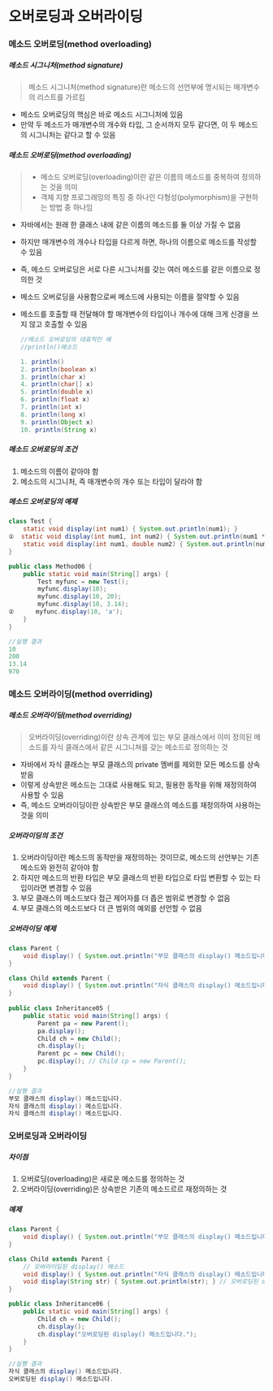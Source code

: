 # 오버로딩과 오버라이딩

### 메소드 오버로딩(method overloading)

##### 메소드 시그니처(method signature)

> 메소드 시그니처(method signature)란 메소드의 선언부에 명시되는 매개변수의 리스트를 가르킴

* 메소드 오버로딩의 핵심은 바로 메소드 시그니처에 있음
* 만약 두 메소드가 매개변수의 개수와 타입, 그 순서까지 모두 같다면, 이 두 메소드의 시그니처는 같다고 할 수 있음



##### 메소드 오버로딩(method overloading)

> * 메소드 오버로딩(overloading)이란 같은 이름의 메소드를 중복하여 정의하는 것을 의미
> * 객체 지향 프로그래밍의 특징 중 하나인 다형성(polymorphism)을 구현하는 방법 중 하나임

* 자바에서는 원래 한 클래스 내에 같은 이름의 메소드를 둘 이상 가질 수 없음

* 하지만 매개변수의 개수나 타입을 다르게 하면, 하나의 이름으로 메소드를 작성할 수 있음

* 즉, 메소드 오버로딩은 서로 다른 시그니처를 갖는 여러 메소드를 같은 이름으로 정의한 것

* 메소드 오버로딩을 사용함으로써 메소드에 사용되는 이름을 절약할 수 있음

* 메소드를 호출할 때 전달해야 할 매개변수의 타입이나 개수에 대해 크게 신경을 쓰지 않고 호출할 수 있음

  ```java
  //메소드 오버로딩의 대표적인 예
  //println()메소드
  
  1. println()
  2. println(boolean x)
  3. println(char x)
  4. println(char[] x)
  5. println(double x)
  6. println(float x)
  7. println(int x)
  8. println(long x)
  9. println(Object x)
  10. println(String x)
  ```



##### 메소드 오버로딩의 조건

1. 메소드의 이름이 같아야 함
2. 메소드의 시그니처, 즉 매개변수의 개수 또는 타입이 달라야 함



##### 메소드 오버로딩의 예제

```java
class Test {
    static void display(int num1) { System.out.println(num1); }
①  static void display(int num1, int num2) { System.out.println(num1 * num2); }
    static void display(int num1, double num2) { System.out.println(num1 + num2); }
}

public class Method06 {
    public static void main(String[] args) {
        Test myfunc = new Test();
        myfunc.display(10);
        myfunc.display(10, 20);
        myfunc.display(10, 3.14);
②      myfunc.display(10, 'a');
    }
}

//실행 결과
10
200
13.14
970
```



### 메소드 오버라이딩(method overriding)

##### 메소드 오버라이딩(method overriding)

> 오버라이딩(overriding)이란 상속 관계에 있는 부모 클래스에서 이미 정의된 메소드를 자식 클래스에서 같은 시그니쳐를 갖는 메소드로 정의하는 것

* 자바에서 자식 클래스는 부모 클래스의 private 멤버를 제외한 모든 메소드를 상속 받음
* 이렇게 상속받은 메소드는 그대로 사용해도 되고, 필용한 동작을 위해 재정의하여 사용할 수 있음
* 즉, 메소드 오버라이딩이란 상속받은 부모 클래스의 메소드를 재정의하여 사용하는 것을 의미



##### 오버라이딩의 조건

1. 오버라이딩이란 메소드의 동작만을 재정의하는 것이므로, 메소드의 선언부는 기존 메소드와 완전히 같아야 함
2. 하지만 메소드의 반환 타입은 부모 클래스의 반환 타입으로 타입 변환할 수 있는 타입이라면 변경할 수 있음
3. 부모 클래스의 메소드보다 접근 제어자를 더 좁은 범위로 변경할 수 없음
4. 부모 클래스의 메소드보다 더 큰 범위의 예외를 선언할 수 없음



##### 오버라이딩 예제

```java
class Parent {
    void display() { System.out.println("부모 클래스의 display() 메소드입니다."); }
}

class Child extends Parent {
    void display() { System.out.println("자식 클래스의 display() 메소드입니다."); }
}
 
public class Inheritance05 {
    public static void main(String[] args) {
        Parent pa = new Parent();
        pa.display();
        Child ch = new Child();
        ch.display();
        Parent pc = new Child();
        pc.display(); // Child cp = new Parent();
    }
}

//실행 결과
부모 클래스의 display() 메소드입니다.
자식 클래스의 display() 메소드입니다.
자식 클래스의 display() 메소드입니다.
```



### 오버로딩과 오버라이딩

##### 차이점

1. 오버로딩(overloading)은 새로운 메소드를 정의하는 것
2. 오버라이딩(overriding)은 상속받은 기존의 메소드르르 재정의하는 것



##### 예제

```java
class Parent {
    void display() { System.out.println("부모 클래스의 display() 메소드입니다."); }
}

class Child extends Parent {
    // 오버라이딩된 display() 메소드
    void display() { System.out.println("자식 클래스의 display() 메소드입니다."); }
    void display(String str) { System.out.println(str); } // 오버로딩된 display() 메소드
}

public class Inheritance06 {
    public static void main(String[] args) {
        Child ch = new Child();
        ch.display();
        ch.display("오버로딩된 display() 메소드입니다.");
    }
}

//실행 결과
자식 클래스의 display() 메소드입니다.
오버로딩된 display() 메소드입니다.
```

